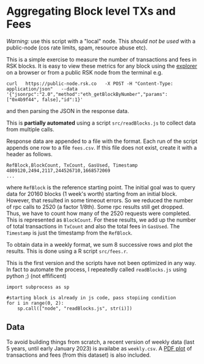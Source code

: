 # Aggregating Block level TXs and Fees

*Warning:* use this script with a "local" node. This *should not be used* with a public-node (cos rate limits, spam, resource abuse etc).

This is a simple exercise to measure the number of transactions and fees in RSK blocks. It is easy to view these metrics for any block using the [explorer](https://explorer.rsk.co/) on a browser or from a public RSK node from the terminal e.g.


```
curl   https://public-node.rsk.co   -X POST -H "Content-Type: application/json"   --data '{"jsonrpc":"2.0","method":"eth_getBlockByNumber","params":["0x4b9f44", false],"id":1}'
```

and then parsing the JSON in the response data.

This is **partially automated** using a script `src/readBlocks.js` to collect data from multiple calls.

Response data are appended to a file with the format. Each run of the script appends one row to a file `fees.csv`. If this file does not exist, create it with a header as follows.

```
RefBlock,BlockCount, TxCount, GasUsed, Timestamp
4809120,2494,2117,244526710,1668572069
...

```
 
 where `RefBlock` is the reference starting point. The initial goal was to query data for 20160 blocks (1 week's worth) starting from an initial block. However, that resulted in some timeout errors. So we reduced the number of rpc calls to 2520 (a factor 1/8th). Some rpc results still get dropped. Thus, we have to count how many of the 2520 requests were completed. This is represented as `BlockCount`. For these results, we add up the number of total transactions in `TxCount` and also the total fees in `GasUsed`. The `Timestamp` is just the timestamp from the `RefBlock`.

To obtain data in a weekly format, we sum 8 successive rows and plot the results. This is done using a R script `src/fees.r`. 

This is the first version and the scripts have not been optimized in any way. In fact to automate the process, I repeatedly called `readBlocks.js` using python ;) (not effificent)

```@python
import subprocess as sp

#starting block is already in js code, pass stopiing condition
for i in range(0, 2):
    sp.call(["node", "readBlocks.js", str(i)])
```

## Data
To avoid building things from scratch, a recent version of weekly data (last 5 years, until early January 2023) is availabe as `weekly.csv`. A [PDF plot](weeklyPlot.pdf) of transactions and fees (from this dataset) is also included.